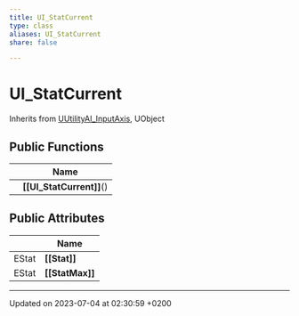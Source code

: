 ```yaml
---
title: UI_StatCurrent
type: class
aliases: UI_StatCurrent
share: false

---
```


# UI_StatCurrent





Inherits from [UUtilityAI_InputAxis](/docs/SDK/Source/Classes/classUUtilityAI__InputAxis.md), UObject

## Public Functions

|                | Name           |
| -------------- | -------------- |
| | **[[UI_StatCurrent]]**() |

## Public Attributes

|                | Name           |
| -------------- | -------------- |
| EStat | **[[Stat]]**  |
| EStat | **[[StatMax]]**  |

-------------------------------

Updated on 2023-07-04 at 02:30:59 +0200